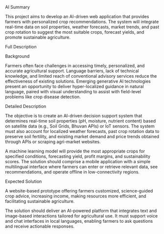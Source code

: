AI Summary

This project aims to develop an AI-driven web application that provides farmers with personalized crop recommendations. The system will integrate real-time data on soil properties, weather forecasts, market trends, and past crop rotation to suggest the most suitable crops, forecast yields, and promote sustainable agriculture.

Full Description

Background



Farmers often face challenges in accessing timely, personalized, and accurate agricultural support. Language barriers, lack of technical knowledge, and limited reach of conventional advisory services reduce the effectiveness of existing solutions. Emerging generative AI technologies present an opportunity to deliver hyper-localized guidance in natural language, paired with visual understanding to assist with field-level problems like crop disease detection.



Detailed Description



The objective is to create an AI-driven decision support system that determines real-time soil properties (pH, moisture, nutrient content) based on satellite data (e.g., Soil Grids, Bhuvan APIs) or IoT sensors. The system must also account for localized weather forecasts, past crop rotation data to preserve soil fertility, and existing market demand and price trends obtained through APIs or scraping agri-market websites.



A machine learning model will provide the most appropriate crops for specified conditions, forecasting yield, profit margins, and sustainability scores. The solution should comprise a mobile application with a simple multilingual interface where farmers can enter or retrieve relevant data, see recommendations, and operate offline in low-connectivity regions.



Expected Solution



A website-based prototype offering farmers customized, science-guided crop advice, increasing income, making resources more efficient, and facilitating sustainable agriculture.



The solution should deliver an AI-powered platform that integrates text and image-based interactions tailored for agricultural use. It must support voice and chat interfaces in local languages, enabling farmers to ask questions and receive actionable responses.